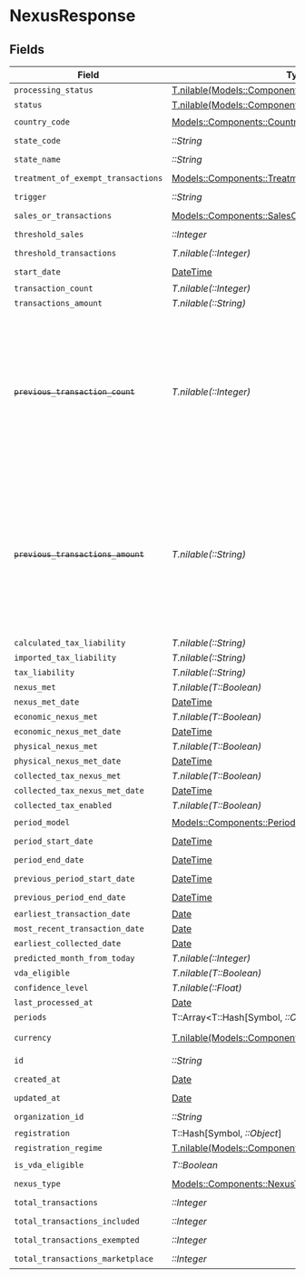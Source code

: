 # NexusResponse


## Fields

| Field                                                                                                                                                                                                                                                  | Type                                                                                                                                                                                                                                                   | Required                                                                                                                                                                                                                                               | Description                                                                                                                                                                                                                                            |
| ------------------------------------------------------------------------------------------------------------------------------------------------------------------------------------------------------------------------------------------------------ | ------------------------------------------------------------------------------------------------------------------------------------------------------------------------------------------------------------------------------------------------------ | ------------------------------------------------------------------------------------------------------------------------------------------------------------------------------------------------------------------------------------------------------ | ------------------------------------------------------------------------------------------------------------------------------------------------------------------------------------------------------------------------------------------------------ |
| `processing_status`                                                                                                                                                                                                                                    | [T.nilable(Models::Components::NexusStatusEnum)](../../models/shared/nexusstatusenum.md)                                                                                                                                                               | :heavy_minus_sign:                                                                                                                                                                                                                                     | N/A                                                                                                                                                                                                                                                    |
| `status`                                                                                                                                                                                                                                               | [T.nilable(Models::Components::NexusStateEnum)](../../models/shared/nexusstateenum.md)                                                                                                                                                                 | :heavy_minus_sign:                                                                                                                                                                                                                                     | N/A                                                                                                                                                                                                                                                    |
| `country_code`                                                                                                                                                                                                                                         | [Models::Components::CountryCodeEnum](../../models/shared/countrycodeenum.md)                                                                                                                                                                          | :heavy_check_mark:                                                                                                                                                                                                                                     | N/A                                                                                                                                                                                                                                                    |
| `state_code`                                                                                                                                                                                                                                           | *::String*                                                                                                                                                                                                                                             | :heavy_check_mark:                                                                                                                                                                                                                                     | N/A                                                                                                                                                                                                                                                    |
| `state_name`                                                                                                                                                                                                                                           | *::String*                                                                                                                                                                                                                                             | :heavy_check_mark:                                                                                                                                                                                                                                     | N/A                                                                                                                                                                                                                                                    |
| `treatment_of_exempt_transactions`                                                                                                                                                                                                                     | [Models::Components::TreatmentEnum](../../models/shared/treatmentenum.md)                                                                                                                                                                              | :heavy_check_mark:                                                                                                                                                                                                                                     | N/A                                                                                                                                                                                                                                                    |
| `trigger`                                                                                                                                                                                                                                              | *::String*                                                                                                                                                                                                                                             | :heavy_check_mark:                                                                                                                                                                                                                                     | N/A                                                                                                                                                                                                                                                    |
| `sales_or_transactions`                                                                                                                                                                                                                                | [Models::Components::SalesOrTransactionsEnum](../../models/shared/salesortransactionsenum.md)                                                                                                                                                          | :heavy_check_mark:                                                                                                                                                                                                                                     | N/A                                                                                                                                                                                                                                                    |
| `threshold_sales`                                                                                                                                                                                                                                      | *::Integer*                                                                                                                                                                                                                                            | :heavy_check_mark:                                                                                                                                                                                                                                     | N/A                                                                                                                                                                                                                                                    |
| `threshold_transactions`                                                                                                                                                                                                                               | *T.nilable(::Integer)*                                                                                                                                                                                                                                 | :heavy_check_mark:                                                                                                                                                                                                                                     | N/A                                                                                                                                                                                                                                                    |
| `start_date`                                                                                                                                                                                                                                           | [DateTime](https://ruby-doc.org/stdlib-2.6.1/libdoc/date/rdoc/DateTime.html)                                                                                                                                                                           | :heavy_check_mark:                                                                                                                                                                                                                                     | N/A                                                                                                                                                                                                                                                    |
| `transaction_count`                                                                                                                                                                                                                                    | *T.nilable(::Integer)*                                                                                                                                                                                                                                 | :heavy_minus_sign:                                                                                                                                                                                                                                     | N/A                                                                                                                                                                                                                                                    |
| `transactions_amount`                                                                                                                                                                                                                                  | *T.nilable(::String)*                                                                                                                                                                                                                                  | :heavy_minus_sign:                                                                                                                                                                                                                                     | N/A                                                                                                                                                                                                                                                    |
| ~~`previous_transaction_count`~~                                                                                                                                                                                                                       | *T.nilable(::Integer)*                                                                                                                                                                                                                                 | :heavy_minus_sign:                                                                                                                                                                                                                                     | : warning: ** DEPRECATED **: This will be removed in a future release, please migrate away from it as soon as possible.<br/><br/>Deprecated: transaction_count now includes both current and previous period values when period_model is CURRENT_OR_PREVIOUS |
| ~~`previous_transactions_amount`~~                                                                                                                                                                                                                     | *T.nilable(::String)*                                                                                                                                                                                                                                  | :heavy_minus_sign:                                                                                                                                                                                                                                     | : warning: ** DEPRECATED **: This will be removed in a future release, please migrate away from it as soon as possible.<br/><br/>Deprecated: transactions_amount now includes both current and previous period values when period_model is CURRENT_OR_PREVIOUS |
| `calculated_tax_liability`                                                                                                                                                                                                                             | *T.nilable(::String)*                                                                                                                                                                                                                                  | :heavy_minus_sign:                                                                                                                                                                                                                                     | N/A                                                                                                                                                                                                                                                    |
| `imported_tax_liability`                                                                                                                                                                                                                               | *T.nilable(::String)*                                                                                                                                                                                                                                  | :heavy_minus_sign:                                                                                                                                                                                                                                     | N/A                                                                                                                                                                                                                                                    |
| `tax_liability`                                                                                                                                                                                                                                        | *T.nilable(::String)*                                                                                                                                                                                                                                  | :heavy_minus_sign:                                                                                                                                                                                                                                     | N/A                                                                                                                                                                                                                                                    |
| `nexus_met`                                                                                                                                                                                                                                            | *T.nilable(T::Boolean)*                                                                                                                                                                                                                                | :heavy_minus_sign:                                                                                                                                                                                                                                     | N/A                                                                                                                                                                                                                                                    |
| `nexus_met_date`                                                                                                                                                                                                                                       | [DateTime](https://ruby-doc.org/stdlib-2.6.1/libdoc/date/rdoc/DateTime.html)                                                                                                                                                                           | :heavy_minus_sign:                                                                                                                                                                                                                                     | N/A                                                                                                                                                                                                                                                    |
| `economic_nexus_met`                                                                                                                                                                                                                                   | *T.nilable(T::Boolean)*                                                                                                                                                                                                                                | :heavy_minus_sign:                                                                                                                                                                                                                                     | N/A                                                                                                                                                                                                                                                    |
| `economic_nexus_met_date`                                                                                                                                                                                                                              | [DateTime](https://ruby-doc.org/stdlib-2.6.1/libdoc/date/rdoc/DateTime.html)                                                                                                                                                                           | :heavy_minus_sign:                                                                                                                                                                                                                                     | N/A                                                                                                                                                                                                                                                    |
| `physical_nexus_met`                                                                                                                                                                                                                                   | *T.nilable(T::Boolean)*                                                                                                                                                                                                                                | :heavy_minus_sign:                                                                                                                                                                                                                                     | N/A                                                                                                                                                                                                                                                    |
| `physical_nexus_met_date`                                                                                                                                                                                                                              | [DateTime](https://ruby-doc.org/stdlib-2.6.1/libdoc/date/rdoc/DateTime.html)                                                                                                                                                                           | :heavy_minus_sign:                                                                                                                                                                                                                                     | N/A                                                                                                                                                                                                                                                    |
| `collected_tax_nexus_met`                                                                                                                                                                                                                              | *T.nilable(T::Boolean)*                                                                                                                                                                                                                                | :heavy_minus_sign:                                                                                                                                                                                                                                     | N/A                                                                                                                                                                                                                                                    |
| `collected_tax_nexus_met_date`                                                                                                                                                                                                                         | [DateTime](https://ruby-doc.org/stdlib-2.6.1/libdoc/date/rdoc/DateTime.html)                                                                                                                                                                           | :heavy_minus_sign:                                                                                                                                                                                                                                     | N/A                                                                                                                                                                                                                                                    |
| `collected_tax_enabled`                                                                                                                                                                                                                                | *T.nilable(T::Boolean)*                                                                                                                                                                                                                                | :heavy_minus_sign:                                                                                                                                                                                                                                     | N/A                                                                                                                                                                                                                                                    |
| `period_model`                                                                                                                                                                                                                                         | [Models::Components::PeriodModelEnum](../../models/shared/periodmodelenum.md)                                                                                                                                                                          | :heavy_check_mark:                                                                                                                                                                                                                                     | N/A                                                                                                                                                                                                                                                    |
| `period_start_date`                                                                                                                                                                                                                                    | [DateTime](https://ruby-doc.org/stdlib-2.6.1/libdoc/date/rdoc/DateTime.html)                                                                                                                                                                           | :heavy_check_mark:                                                                                                                                                                                                                                     | N/A                                                                                                                                                                                                                                                    |
| `period_end_date`                                                                                                                                                                                                                                      | [DateTime](https://ruby-doc.org/stdlib-2.6.1/libdoc/date/rdoc/DateTime.html)                                                                                                                                                                           | :heavy_check_mark:                                                                                                                                                                                                                                     | N/A                                                                                                                                                                                                                                                    |
| `previous_period_start_date`                                                                                                                                                                                                                           | [DateTime](https://ruby-doc.org/stdlib-2.6.1/libdoc/date/rdoc/DateTime.html)                                                                                                                                                                           | :heavy_check_mark:                                                                                                                                                                                                                                     | N/A                                                                                                                                                                                                                                                    |
| `previous_period_end_date`                                                                                                                                                                                                                             | [DateTime](https://ruby-doc.org/stdlib-2.6.1/libdoc/date/rdoc/DateTime.html)                                                                                                                                                                           | :heavy_check_mark:                                                                                                                                                                                                                                     | N/A                                                                                                                                                                                                                                                    |
| `earliest_transaction_date`                                                                                                                                                                                                                            | [Date](https://ruby-doc.org/stdlib-2.6.1/libdoc/date/rdoc/Date.html)                                                                                                                                                                                   | :heavy_minus_sign:                                                                                                                                                                                                                                     | N/A                                                                                                                                                                                                                                                    |
| `most_recent_transaction_date`                                                                                                                                                                                                                         | [Date](https://ruby-doc.org/stdlib-2.6.1/libdoc/date/rdoc/Date.html)                                                                                                                                                                                   | :heavy_minus_sign:                                                                                                                                                                                                                                     | N/A                                                                                                                                                                                                                                                    |
| `earliest_collected_date`                                                                                                                                                                                                                              | [Date](https://ruby-doc.org/stdlib-2.6.1/libdoc/date/rdoc/Date.html)                                                                                                                                                                                   | :heavy_minus_sign:                                                                                                                                                                                                                                     | N/A                                                                                                                                                                                                                                                    |
| `predicted_month_from_today`                                                                                                                                                                                                                           | *T.nilable(::Integer)*                                                                                                                                                                                                                                 | :heavy_minus_sign:                                                                                                                                                                                                                                     | N/A                                                                                                                                                                                                                                                    |
| `vda_eligible`                                                                                                                                                                                                                                         | *T.nilable(T::Boolean)*                                                                                                                                                                                                                                | :heavy_minus_sign:                                                                                                                                                                                                                                     | N/A                                                                                                                                                                                                                                                    |
| `confidence_level`                                                                                                                                                                                                                                     | *T.nilable(::Float)*                                                                                                                                                                                                                                   | :heavy_minus_sign:                                                                                                                                                                                                                                     | N/A                                                                                                                                                                                                                                                    |
| `last_processed_at`                                                                                                                                                                                                                                    | [Date](https://ruby-doc.org/stdlib-2.6.1/libdoc/date/rdoc/Date.html)                                                                                                                                                                                   | :heavy_minus_sign:                                                                                                                                                                                                                                     | N/A                                                                                                                                                                                                                                                    |
| `periods`                                                                                                                                                                                                                                              | T::Array<T::Hash[Symbol, *::Object*]>                                                                                                                                                                                                                  | :heavy_minus_sign:                                                                                                                                                                                                                                     | N/A                                                                                                                                                                                                                                                    |
| `currency`                                                                                                                                                                                                                                             | [T.nilable(Models::Components::CurrencyEnum)](../../models/shared/currencyenum.md)                                                                                                                                                                     | :heavy_minus_sign:                                                                                                                                                                                                                                     | Currency code for the nexus (e.g., USD, CAD).                                                                                                                                                                                                          |
| `id`                                                                                                                                                                                                                                                   | *::String*                                                                                                                                                                                                                                             | :heavy_check_mark:                                                                                                                                                                                                                                     | N/A                                                                                                                                                                                                                                                    |
| `created_at`                                                                                                                                                                                                                                           | [Date](https://ruby-doc.org/stdlib-2.6.1/libdoc/date/rdoc/Date.html)                                                                                                                                                                                   | :heavy_check_mark:                                                                                                                                                                                                                                     | N/A                                                                                                                                                                                                                                                    |
| `updated_at`                                                                                                                                                                                                                                           | [Date](https://ruby-doc.org/stdlib-2.6.1/libdoc/date/rdoc/Date.html)                                                                                                                                                                                   | :heavy_check_mark:                                                                                                                                                                                                                                     | N/A                                                                                                                                                                                                                                                    |
| `organization_id`                                                                                                                                                                                                                                      | *::String*                                                                                                                                                                                                                                             | :heavy_check_mark:                                                                                                                                                                                                                                     | N/A                                                                                                                                                                                                                                                    |
| `registration`                                                                                                                                                                                                                                         | T::Hash[Symbol, *::Object*]                                                                                                                                                                                                                            | :heavy_minus_sign:                                                                                                                                                                                                                                     | N/A                                                                                                                                                                                                                                                    |
| `registration_regime`                                                                                                                                                                                                                                  | [T.nilable(Models::Components::RegistrationsRegimeEnum)](../../models/shared/registrationsregimeenum.md)                                                                                                                                               | :heavy_minus_sign:                                                                                                                                                                                                                                     | N/A                                                                                                                                                                                                                                                    |
| `is_vda_eligible`                                                                                                                                                                                                                                      | *T::Boolean*                                                                                                                                                                                                                                           | :heavy_check_mark:                                                                                                                                                                                                                                     | N/A                                                                                                                                                                                                                                                    |
| `nexus_type`                                                                                                                                                                                                                                           | [Models::Components::NexusTypeEnum](../../models/shared/nexustypeenum.md)                                                                                                                                                                              | :heavy_check_mark:                                                                                                                                                                                                                                     | N/A                                                                                                                                                                                                                                                    |
| `total_transactions`                                                                                                                                                                                                                                   | *::Integer*                                                                                                                                                                                                                                            | :heavy_check_mark:                                                                                                                                                                                                                                     | N/A                                                                                                                                                                                                                                                    |
| `total_transactions_included`                                                                                                                                                                                                                          | *::Integer*                                                                                                                                                                                                                                            | :heavy_check_mark:                                                                                                                                                                                                                                     | N/A                                                                                                                                                                                                                                                    |
| `total_transactions_exempted`                                                                                                                                                                                                                          | *::Integer*                                                                                                                                                                                                                                            | :heavy_check_mark:                                                                                                                                                                                                                                     | N/A                                                                                                                                                                                                                                                    |
| `total_transactions_marketplace`                                                                                                                                                                                                                       | *::Integer*                                                                                                                                                                                                                                            | :heavy_check_mark:                                                                                                                                                                                                                                     | N/A                                                                                                                                                                                                                                                    |